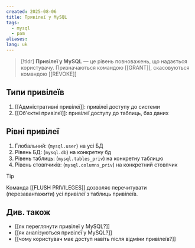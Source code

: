 ```yaml
---
created: 2025-08-06
title: Привілеї у MySQL
tags:
  - mysql
  - pam
aliases: 
lang: uk
---
```


> [!tldr]
> **Привілеї у MySQL** — це рівень повноважень, що надається користувачу. Призначаються командою [[GRANT]], скасовуються командою [[REVOKE]]

## Типи привілеїв

1. [[Адмністративні привілеї]]: привілеї доступу до системи
2. [[Об'єктні привілеї]]: привілеї доступу до таблиць, баз даних

## Рівні привілеї

1. Глобальний: (`mysql.user`) на усі БД
2. Рівень БД: (`mysql.db`) на конкретну бд
3. Рівень таблиць: (`mysql.tables_priv`) на конкретну таблицю
4. Рівень стовпчиків: (`mysql.columns_priv`) на конкретний стовпчик


> [!tip]
> Команда [[FLUSH PRIVILEGES]] дозволяє перечитувати (перезавантажити) усі привілеї з таблиць привілеїв.

## Див. також

- [[як переглянути привілеї у MySQL?]]
- [[як аналізуються привілеї у MySQL?]]
- [[чому користувач має доступ навіть після відміни привілеїв?]]